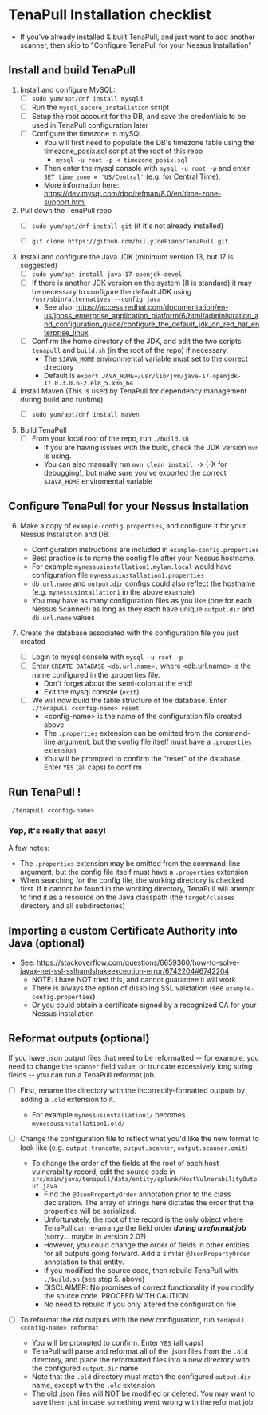 # TenaPull Installation checklist

- If you've already installed & built TenaPull, and just want to add another scanner, then skip to "Configure TenaPull for your Nessus Installation"

## Install and build TenaPull

1. Install and configure MySQL:
   - [ ] `sudo yum/apt/dnf install mysqld`
   - [ ] Run the `mysql_secure_installation` script
   - [ ] Setup the root account for the DB, and save the credentials to be used in TenaPull configuration later
   - [ ] Configure the timezone in mySQL.
     - You will first need to populate the DB's timezone table using the timezone_posix.sql script at the root of this repo
       - `mysql -u root -p < timezone_posix.sql`
     - Then enter the mysql console with `mysql -u root -p` and enter `SET time_zone = 'US/Central'` (e.g. for Central Time).
     - More information here: https://dev.mysql.com/doc/refman/8.0/en/time-zone-support.html


2. Pull down the TenaPull repo
    - [ ] `sudo yum/apt/dnf install git` (if it's not already installed)
    - [ ] `git clone https://github.com/billyJoePiano/TenaPull.git`


3. Install and configure the Java JDK (minimum version 13, but 17 is suggested)
   - [ ] `sudo yum/apt install java-17-openjdk-devel`
   - [ ] If there is another JDK version on the system (8 is standard) it may be necessary to configure the default JDK using `/usr/sbin/alternatives --config java`
     - See also: https://access.redhat.com/documentation/en-us/jboss_enterprise_application_platform/6/html/administration_and_configuration_guide/configure_the_default_jdk_on_red_hat_enterprise_linux 
   - [ ] Confirm the home directory of the JDK, and edit the two scripts `tenapull` and `build.sh` (in the root of the repo) if necessary. 
     - The `$JAVA_HOME` environmental variable must set to the correct directory 
     - Default is `export JAVA_HOME=/usr/lib/jvm/java-17-openjdk-17.0.3.0.6-2.el8_5.x86_64`
     

4. Install Maven (This is used by TenaPull for dependency management during build and runtime)
    - [ ] `sudo yum/apt/dnf install maven`


5. Build TenaPull
   - [ ] From your local root of the repo, run `./build.sh`
     - If you are having issues with the build, check the JDK version `mvn` is using.
     - You can also manually run `mvn clean install -X` (-X for debugging), but make sure you've exported the correct `$JAVA_HOME` enviromental  variable


## Configure TenaPull for your Nessus Installation

6. Make a copy of `example-config.properties`, and configure it for your Nessus Installation and DB.
   - Configuration instructions are included in `example-config.properties`
   - Best practice is to name the config file after your Nessus hostname.
   - For example `mynessusinstallation1.mylan.local` would have configuration file `mynessusinstallation1.properties`
   - `db.url.name` and `output.dir` configs could also reflect the hostname (e.g. `mynessusintallation1` in the above example)
   - You may have as many configuration files as you like (one for each Nessus Scanner!) as long as they each have unique `output.dir` and `db.url.name` values
   
    
7. Create the database associated with the configuration file you just created
    - [ ] Login to mysql console with `mysql -u root -p`
    - [ ] Enter `CREATE DATABASE <db.url.name>;` where &lt;db.url.name&gt; is the name configured in the .properties file.
      - Don't forget about the semi-colon at the end!
      - Exit the mysql console (`exit`)
    - [ ] We will now build the table structure of the database.  Enter `./tenapull <config-name> reset`
      - &lt;config-name&gt; is the name of the configuration file created above
      - The `.properties` extension can be omitted from the command-line argument, but the config file itself must have a `.properties` extension
      - You will be prompted to confirm the "reset" of the database.  Enter `YES` (all caps) to confirm

## Run TenaPull !

    ./tenapull <config-name>

### Yep, it's really that easy!

A few notes:

- The `.properties` extension may be omitted from the command-line argument, but the config file itself must have a `.properties` extension
- When searching for the config file, the working directory is checked first.  If it cannot be found in the working directory,
TenaPull will attempt to find it as a resource on the Java classpath (the `target/classes` directory and all subdirectories)


## Importing a custom Certificate Authority into Java (optional)

- See: https://stackoverflow.com/questions/6659360/how-to-solve-javax-net-ssl-sslhandshakeexception-error/6742204#6742204
    - NOTE: I have NOT tried this, and cannot guarantee it will work
    - There is always the option of disabling SSL validation (see `example-config.properties`)
    - Or you could obtain a certificate signed by a recognized CA for your Nessus installation


## Reformat outputs (optional)

If you have .json output files that need to be reformatted -- for example, you need to change the `scanner` field value, or
truncate excessively long string fields -- you can run a TenaPull reformat job.

- [ ] First, rename the directory with the incorrectly-formatted outputs by adding a `.old` extension to it.
    - For example `mynessusinstallation1/` becomes `mynessusinstallation1.old/`


- [ ] Change the configuration file to reflect what you'd like the new format to look like (e.g. `output.truncate`, `output.scanner`, `output.scanner.omit`)
    - To change the order of the fields at the root of each host vulnerability record, edit the source code in `src/main/java/tenapull/data/entity/splunk/HostVulnerabilityOutput.java`
      - Find the `@JsonPropertyOrder` annotation prior to the class declaration.  The array of strings here dictates the order that the properties will be serialized.
      - Unfortunately, the root of the record is the only object where TenaPull can re-arrange the field order ***during a reformat job*** (sorry... maybe in version 2.0?)
      - However, you could change the order of fields in other entities for all outputs going forward.  Add a similar `@JsonPropertyOrder` annotation to that entity.
      - If you modified the source code, then rebuild TenaPull with `./build.sh` (see step 5. above)
      - DISCLAIMER: No promises of correct functionality if you modify the source code.  PROCEED WITH CAUTION 
      - No need to rebuild if you only altered the configuration file


- [ ] To reformat the old outputs with the new configuration, run `tenapull <config-name> reformat`
  - You will be prompted to confirm.  Enter `YES` (all caps)
  - TenaPull will parse and reformat all of the .json files from the `.old` directory, and place the reformatted files into a new directory with the configured `output.dir` name
  - Note that the `.old` directory must match the configured `output.dir` name, except with the `.old` extension
  - The old .json files will NOT be modified or deleted.  You may want to save them just in case something went wrong with the reformat job